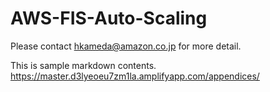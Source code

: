 # AWS-FIS-Auto-Scaling
Please contact hkameda@amazon.co.jp for more detail.

This is sample markdown contents.
https://master.d3lyeoeu7zm1la.amplifyapp.com/appendices/
